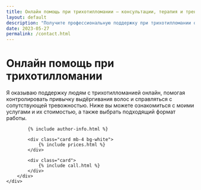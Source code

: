 ```yaml
---
title: Онлайн помощь при трихотилломании — консультации, терапия и тренинги
layout: default
description: "Получите профессиональную поддержку при трихотилломании онлайн. Консультации, индивидуальная терапия и тренинги с психологом помогут справиться с привычкой выдёргивания волос."
date: 2023-05-27
permalink: /contact.html
---
```


<div class="container">
    <div class="row justify-content-start">
        <div class="col-12 col-md-8  mb-5">
            <div class="row mt-4 mb-0">
                <h1>Онлайн помощь при трихотилломании</h1>
                <p>Я оказываю поддержку людям с трихотилломанией онлайн, помогая контролировать привычку выдёргивания волос и справляться с сопутствующей тревожностью. 
                Ниже вы можете ознакомиться с моими услугами и их стоимостью, а также выбрать подходящий формат работы.</p>
            </div>

            {% include author-info.html %}

            <div class="card mb-4 bg-white">
                {% include prices.html %}
            </div>

            <div class="card">
                {% include call.html %}
            </div>
        </div>
    </div>
</div>

